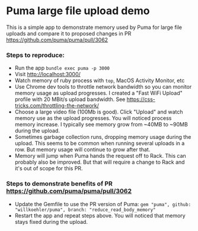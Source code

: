 # Puma large file upload demo

This is a simple app to demonstrate memory used by Puma for large file uploads and
compare it to proposed changes in PR https://github.com/puma/puma/pull/3062

### Steps to reproduce:

- Run the app `bundle exec puma -p 3000`
- Visit <http://localhost:3000/>
- Watch memory of ruby process with `top`, MacOS Activity Monitor, etc
- Use Chrome dev tools to throttle network bandwidth so you can monitor memory
  usage as upload progresses. I created a "Fast WiFi Upload" profile with 20 MBit/s
  upload bandwidth. See <https://css-tricks.com/throttling-the-network/>
- Choose a large video file (100Mb is good). Click "Upload" and watch memory use as
  the upload progresses. You will noticed process memory increase. I typically see
  memory grow from ~40MB to ~90MB during the upload.
- Sometimes garbage collection runs, dropping memory usage during the upload. This
  seems to be common when running several uploads in a row. But memory
  usage will continue to grow after that.
- Memory will jump when Puma hands the request off to Rack. This can probably
  also be improved. But that will require a change to Rack and it's out of scope
  for this PR.

### Steps to demonstrate benefits of PR https://github.com/puma/puma/pull/3062

- Update the Gemfile to use the PR version of Puma: `gem "puma", github: "willkoehler/puma", branch: "reduce_read_body_memory"`
- Restart the app and repeat steps above. You will noticed that memory stays fixed during
  the upload.

